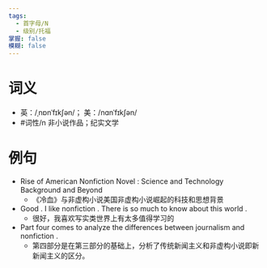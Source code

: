 ```yaml
---
tags:
  - 首字母/N
  - 级别/托福
掌握: false
模糊: false
---
```

# 词义
- 英：/ˌnɒnˈfɪkʃən/； 美：/nɑnˈfɪkʃən/
- #词性/n  非小说作品；纪实文学
# 例句
- Rise of American Nonfiction Novel : Science and Technology Background and Beyond
	- 《冷血》与非虚构小说美国非虚构小说崛起的科技和思想背景
- Good . I like nonfiction . There is so much to know about this world .
	- 很好，我喜欢写实类世界上有太多值得学习的
- Part four comes to analyze the differences between journalism and nonfiction .
	- 第四部分是在第三部分的基础上，分析了传统新闻主义和非虚构小说即新新闻主义的区分。

